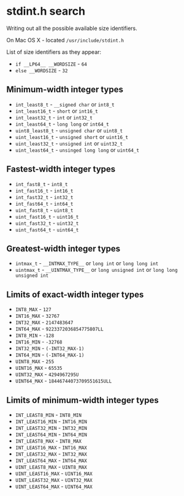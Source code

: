 stdint.h search
===============
Writing out all the possible available size identifiers.

On Mac OS X - located `/usr/include/stdint.h`

List of size identifiers as they appear:

* `if __LP64__ __WORDSIZE` - `64`
* `else __WORDSIZE` - `32`

## Minimum-width integer types
* `int_least8_t` - `__signed char` or `int8_t`
* `int_least16_t` - `short` or `int16_t`
* `int_least32_t` - `int` or `int32_t`
* `int_least64_t` - `long long` or `int64_t`
* `uint8_least8_t` - `unsigned char` or `uint8_t`
* `uint_least16_t` - `unsigned short` or `uint16_t`
* `uint_least32_t` - `unsigned int` or `uint32_t`
* `uint_least64_t` - `unsinged long long` or `uint64_t`

## Fastest-width integer types
* `int_fast8_t` - `int8_t`
* `int_fast16_t` - `int16_t`
* `int_fast32_t` - `int32_t`
* `int_fast64_t` - `int64_t`
* `uint_fast8_t` - `uint8_t`
* `uint_fast16_t` - `uint16_t`
* `uint_fast32_t` - `uint32_t`
* `uint_fast64_t` - `uint64_t`

## Greatest-width integer types
* `intmax_t` - `__INTMAX_TYPE__` or `long int` or `long long int`
* `uintmax_t` - `__UINTMAX_TYPE__` or `long unsigned int` or `long long unsigned int`

## Limits of exact-width integer types
* `INT8_MAX` - `127`
* `INT16_MAX` - `32767`
* `INT32_MAX` - `2147483647`
* `INT64_MAX` - `9223372036854775807LL`
* `INT8_MIN` - `-128`
* `INT16_MIN` - `-32768`
* `INT32_MIN` - `(-INT32_MAX-1)`
* `INT64_MIN` - `(-INT64_MAX-1)`
* `UINT8_MAX` - `255`
* `UINT16_MAX` - `65535`
* `UINT32_MAX` - `4294967295U`
* `UINT64_MAX` - `18446744073709551615ULL`

## Limits of minimum-width integer types
* `INT_LEAST8_MIN` - `INT8_MIN`
* `INT_LEAST16_MIN` - `INT16_MIN`
* `INT_LEAST32_MIN` - `INT32_MIN`
* `INT_LEAST64_MIN` - `INT64_MIN`
* `INT_LEAST8_MAX` - `INT8_MAX`
* `INT_LEAST16_MAX` - `INT16_MAX`
* `INT_LEAST32_MAX` - `INT32_MAX`
* `INT_LEAST64_MAX` - `INT64_MAX`
* `UINT_LEAST8_MAX` - `UINT8_MAX`
* `UINT_LEAST16_MAX` - `UINT16_MAX`
* `UINT_LEAST32_MAX` - `UINT32_MAX`
* `UINT_LEAST64_MAX` - `UINT64_MAX`
